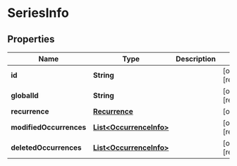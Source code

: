 

# SeriesInfo


## Properties

| Name | Type | Description | Notes |
|------------ | ------------- | ------------- | -------------|
|**id** | **String** |  |  [optional] [readonly] |
|**globalId** | **String** |  |  [optional] [readonly] |
|**recurrence** | [**Recurrence**](Recurrence.md) |  |  [optional] |
|**modifiedOccurrences** | [**List&lt;OccurrenceInfo&gt;**](OccurrenceInfo.md) |  |  [optional] [readonly] |
|**deletedOccurrences** | [**List&lt;OccurrenceInfo&gt;**](OccurrenceInfo.md) |  |  [optional] [readonly] |



